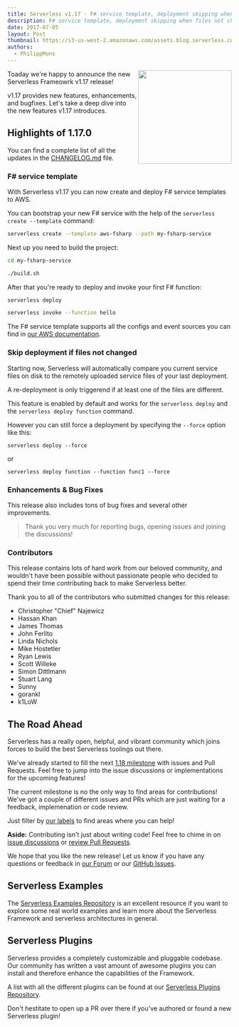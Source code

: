 ```yaml
---
title: Serverless v1.17 - F# service template, deployment skipping when files not changed added
description: F# service template, deployment skipping when files not changed and more in the Serverless Framework v1.17 release.
date: 2017-07-05
layout: Post
thumbnail: https://s3-us-west-2.amazonaws.com/assets.blog.serverless.com/framework-release-1.17.png
authors:
  - PhilippMuns
---
```


<img align="right" src="https://s3-us-west-2.amazonaws.com/assets.blog.serverless.com/framework-v117.png" width="210px" >

Toaday we're happy to announce the new Serverless Frameowrk v1.17 release!

v1.17 provides new features, enhancements, and bugfixes. Let's take a deep dive into the new features v1.17 introduces.

## Highlights of 1.17.0

You can find a complete list of all the updates in the [CHANGELOG.md](https://github.com/serverless/serverless/blob/master/CHANGELOG.md) file.

### F# service template

With Serverless v1.17 you can now create and deploy F# service templates to AWS.

You can bootstrap your new F# service with the help of the `serverless create --template` command:

```bash
serverless create --template aws-fsharp --path my-fsharp-service
```

Next up you need to build the project:

```bash
cd my-fsharp-service

./build.sh
```

After that you're ready to deploy and invoke your first F# function:

```bash
serverless deploy

serverless invoke --function hello
```

The F# service template supports all the configs and event sources you can find in [our AWS documentation](https://serverless.com/framework/docs/providers/aws/).

### Skip deployment if files not changed

Starting now, Serverless will automatically compare you current service files on disk to the remotely uploaded service files of your last deployment.

A re-deployment is only triggerend if at least one of the files are different.

This feature is enabled by default and works for the `serverless deploy` and the `serverless deploy function` command.

However you can still force a deployment by specifying the `--force` option like this:

```
serverless deploy --force
```

or

```
serverless deploy function --function func1 --force
```

### Enhancements & Bug Fixes

This release also includes tons of bug fixes and several other improvements.

> Thank you very much for reporting bugs, opening issues and joining the discussions!

### Contributors 

This release contains lots of hard work from our beloved community, and wouldn't have been possible without passionate people who decided to spend their time contributing back to make Serverless better.

Thank you to all of the contributors who submitted changes for this release:

- Christopher "Chief" Najewicz
- Hassan Khan
- James Thomas
- John Ferlito
- Linda Nichols
- Mike Hostetler
- Ryan Lewis
- Scott Willeke
- Simon Dittlmann
- Stuart Lang
- Sunny
- gorankl
- k1LoW

## The Road Ahead

Serverless has a really open, helpful, and vibrant community which joins forces to build the best Serverless toolings out there.

We've already started to fill the next [1.18 milestone](https://github.com/serverless/serverless/milestone/33) with issues and Pull Requests. Feel free to jump into the issue discussions or implementations for the upcoming features!

The current milestone is no the only way to find areas for contributions! We've got a couple of different issues and PRs which are just waiting for a feedback, implemenation or code review.

Just filter by [our labels](https://github.com/serverless/serverless/labels) to find areas where you can help!

**Aside:** Contributing isn't just about writing code! Feel free to chime in on [issue discussions](https://github.com/serverless/serverless/issues) or [review Pull Requests](https://github.com/serverless/serverless/pulls).

We hope that you like the new release! Let us know if you have any questions or feedback in [our Forum](http://forum.serverless.com/) or our [GitHub Issues](https://github.com/serverless/serverless/issues).

## Serverless Examples

The [Serverless Examples Repository](https://github.com/serverless/examples) is an excellent resource if you want to explore some real world examples and learn more about the Serverless Framework and serverless architectures in general.

## Serverless Plugins

Serverless provides a completely customizable and pluggable codebase. Our community has written a vast amount of awesome plugins you can install and therefore enhance the capabilities of the Framework.

A list with all the different plugins can be found at our [Serverless Plugins Repository](https://github.com/serverless/plugins).

Don't hestitate to open up a PR over there if you've authored or found a new Serverless plugin!
